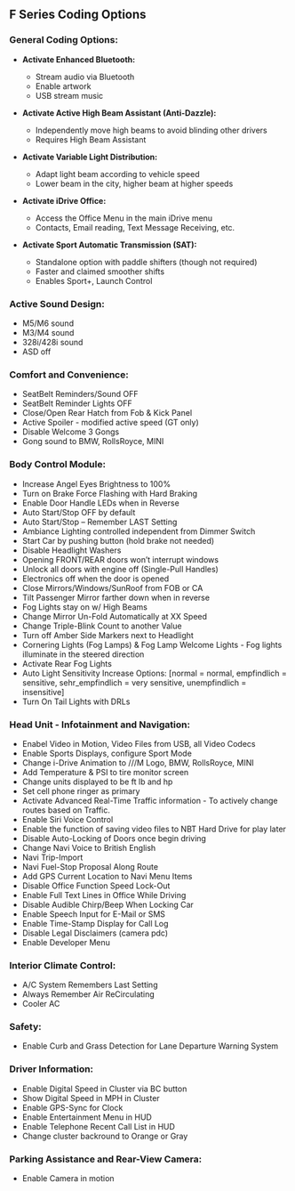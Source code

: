 ## F Series Coding Options

### General Coding Options:

- **Activate Enhanced Bluetooth:**
  - Stream audio via Bluetooth
  - Enable artwork
  - USB stream music

- **Activate Active High Beam Assistant (Anti-Dazzle):**
  - Independently move high beams to avoid blinding other drivers
  - Requires High Beam Assistant

- **Activate Variable Light Distribution:**
  - Adapt light beam according to vehicle speed
  - Lower beam in the city, higher beam at higher speeds

- **Activate iDrive Office:**
  - Access the Office Menu in the main iDrive menu
  - Contacts, Email reading, Text Message Receiving, etc.

- **Activate Sport Automatic Transmission (SAT):**
  - Standalone option with paddle shifters (though not required)
  - Faster and claimed smoother shifts
  - Enables Sport+, Launch Control

### Active Sound Design:

- M5/M6 sound
- M3/M4 sound
- 328i/428i sound
- ASD off

### Comfort and Convenience:

- SeatBelt Reminders/Sound OFF
- SeatBelt Reminder Lights OFF
- Close/Open Rear Hatch from Fob & Kick Panel
- Active Spoiler - modified active speed (GT only)
- Disable Welcome 3 Gongs
- Gong sound to BMW, RollsRoyce, MINI

### Body Control Module:

- Increase Angel Eyes Brightness to 100%
- Turn on Brake Force Flashing with Hard Braking
- Enable Door Handle LEDs when in Reverse
- Auto Start/Stop OFF by default
- Auto Start/Stop – Remember LAST Setting
- Ambiance Lighting controlled independent from Dimmer Switch
- Start Car by pushing button (hold brake not needed)
- Disable Headlight Washers
- Opening FRONT/REAR doors won’t interrupt windows
- Unlock all doors with engine off (Single-Pull Handles)
- Electronics off when the door is opened
- Close Mirrors/Windows/SunRoof from FOB or CA
- Tilt Passenger Mirror farther down when in reverse
- Fog Lights stay on w/ High Beams
- Change Mirror Un-Fold Automatically at XX Speed
- Change Triple-Blink Count to another Value
- Turn off Amber Side Markers next to Headlight
- Cornering Lights (Fog Lamps) & Fog Lamp Welcome Lights - Fog lights illuminate in the steered direction
- Activate Rear Fog Lights
- Auto Light Sensitivity Increase Options: [normal = normal, empfindlich = sensitive, sehr_empfindlich = very sensitive, unempfindlich = insensitive]
- Turn On Tail Lights with DRLs

### Head Unit - Infotainment and Navigation:

- Enabel Video in Motion, Video Files from USB, all Video Codecs
- Enable Sports Displays, configure Sport Mode
- Change i-Drive Animation to ///M Logo, BMW, RollsRoyce, MINI
- Add Temperature & PSI to tire monitor screen
- Change units displayed to be ft lb and hp
- Set cell phone ringer as primary
- Activate Advanced Real-Time Traffic information - To actively change routes based on Traffic.
- Enable Siri Voice Control
- Enable the function of saving video files to NBT Hard Drive for play later
- Disable Auto-Locking of Doors once begin driving
- Change Navi Voice to British English
- Navi Trip-Import
- Navi Fuel-Stop Proposal Along Route
- Add GPS Current Location to Navi Menu Items
- Disable Office Function Speed Lock-Out
- Enable Full Text Lines in Office While Driving
- Disable Audible Chirp/Beep When Locking Car
- Enable Speech Input for E-Mail or SMS
- Enable Time-Stamp Display for Call Log
- Disable Legal Disclaimers (camera pdc)
- Enable Developer Menu

### Interior Climate Control:

- A/C System Remembers Last Setting
- Always Remember Air ReCirculating
- Cooler AC

### Safety:

- Enable Curb and Grass Detection for Lane Departure Warning System

### Driver Information:

- Enable Digital Speed in Cluster via BC button
- Show Digital Speed in MPH in Cluster
- Enable GPS-Sync for Clock
- Enable Entertainment Menu in HUD
- Enable Telephone Recent Call List in HUD
- Change cluster backround to Orange or Gray

### Parking Assistance and Rear-View Camera:

- Enable Camera in motion
